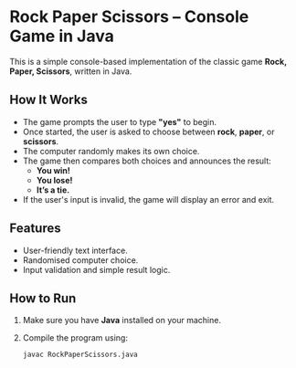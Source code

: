 # Rock Paper Scissors – Console Game in Java

This is a simple console-based implementation of the classic game **Rock, Paper, Scissors**, written in Java.

## How It Works

- The game prompts the user to type **"yes"** to begin.
- Once started, the user is asked to choose between **rock**, **paper**, or **scissors**.
- The computer randomly makes its own choice.
- The game then compares both choices and announces the result:
  - **You win!**
  - **You lose!**
  - **It’s a tie.**
- If the user's input is invalid, the game will display an error and exit.

## Features

- User-friendly text interface.
- Randomised computer choice.
- Input validation and simple result logic.

## How to Run

1. Make sure you have **Java** installed on your machine.
2. Compile the program using:

   ```bash
   javac RockPaperScissors.java
